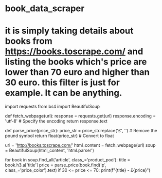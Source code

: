 # book_data_scraper
# it is simply taking details about books from https://books.toscrape.com/ and listing the books which's price are lower than 70 euro and higher than 30 euro. this filter is just for example. It can be anything.

import requests
from bs4 import BeautifulSoup

def fetch_webpage(url):
    response = requests.get(url)
    response.encoding = 'utf-8'  # Specify the encoding
    return response.text

def parse_price(price_str):
    price_str = price_str.replace('£', '')  # Remove the pound symbol
    return float(price_str)  # Convert to float

url = 'http://books.toscrape.com/'
html_content = fetch_webpage(url)
soup = BeautifulSoup(html_content, 'html.parser')

for book in soup.find_all('article', class_='product_pod'):
    title = book.h3.a['title']
    price = parse_price(book.find('p', class_='price_color').text)
    if 30 <= price <= 70:
        print(f"{title} - £{price}")

